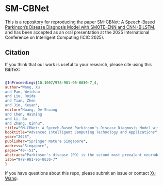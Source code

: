 # SM-CBNet

This is a repository for reproducing the paper [SM-CBNet: A Speech-Based Parkinson’s Disease Diagnosis Model with SMOTE–ENN and CNN+BiLSTM](https://link.springer.com/chapter/10.1007/978-981-95-0030-7_4), and has been accepted as an oral presentation at the 2025 International Conference on Intelligent Computing (ICIC 2025).

## Citation
If you think that our work is useful to your research, please cite using this BibTeX:
```bibtex

@InProceedings{10.1007/978-981-95-0030-7_4,
author="Wang, Xu
and Pan, Weichao
and Liu, Ruida
and Tian, Zhen
and Jin, Keyan",
editor="Huang, De-Shuang
and Chen, Haiming
and Li, Bo
and Zhang, Qinhu",
title="SM-CBNet: A Speech-Based Parkinson's Disease Diagnosis Model with SMOTE--ENN and CNN{\thinspace}+{\thinspace}BiLSTM Integration",
booktitle="Advanced Intelligent Computing Technology and Applications",
year="2025",
publisher="Springer Nature Singapore",
address="Singapore",
pages="40--51",
abstract="Parkinson's disease (PD) is the second most prevalent neurodegenerative disorder worldwide. Speech-based diagnostic approaches for PD have attracted increasing attention, with deep learning models demonstrating promising performance. In this paper, we propose a speech-based diagnostic model for PD, aiming to enhance the diagnostic accuracy using deep learning techniques. We adopt the SMOTE--ENN oversampling method to solve the data imbalance problem, and develop a hybrid model that integrates a Convolutional Neural Network (CNN) and Bi-directional Long and Short-Term Memory network (BiLSTM) to efficiently extract the speech features and capture temporal dependencies. Experimental results show that the proposed model achieves an accuracy of 95{\%} on public datasets and outperforms traditional machine learning and other deep learning models in several evaluation metrics, validating the effectiveness of our network in Parkinson's disease diagnosis. These results validate the effectiveness of our approach and highlight its potential for high-precision early screening of PD, offering reliable technical support for clinical applications.",
isbn="978-981-95-0030-7"
}

```
If you have questions about this repo, please submit an issue or contact [Xu Wang](mailto:zaowxx@163.com).
